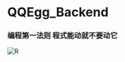 # QQEgg_Backend

### 编程第一法则 程式能动就不要动它
![R](https://user-images.githubusercontent.com/117416482/227117819-fab83c65-8a78-47d1-bc13-f84f6f5f6130.gif)
